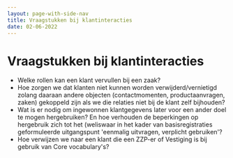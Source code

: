 ```yaml
---
layout: page-with-side-nav
title: Vraagstukken bij klantinteracties
date: 02-06-2022
---
```


# Vraagstukken bij klantinteracties
- Welke rollen kan een klant vervullen bij een zaak?
- Hoe zorgen we dat klanten niet kunnen worden verwijderd/vernietigd zolang daaraan andere objecten (contactmomenten, productaanvragen, zaken) gekoppeld zijn als we die relaties niet bij de klant zelf bijhouden?
- Wat is er nodig om ingewonnen klantgegevens later voor een ander doel te mogen hergebruiken? En hoe verhouden de beperkingen op hergebruik zich tot het (weliswaar in het kader van basisregistraties geformuleerde uitgangspunt 'eenmalig uitvragen, verplicht gebruiken'?
- Hoe verwijzen we naar een klant die een ZZP-er of Vestiging is bij gebruik van Core vocabulary's?
